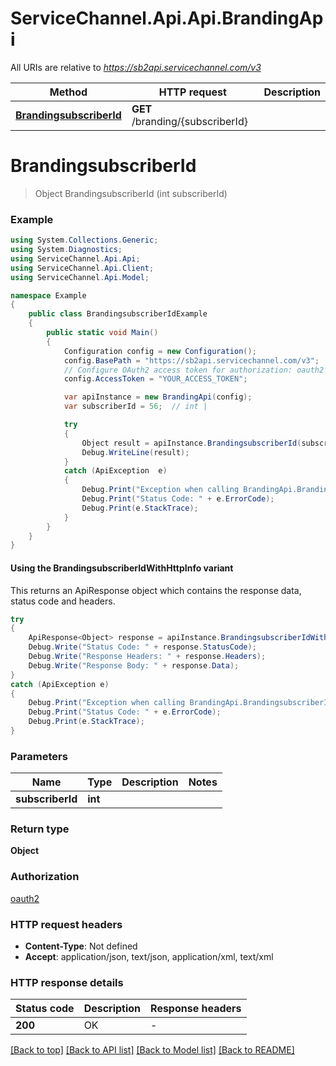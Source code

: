 # ServiceChannel.Api.Api.BrandingApi

All URIs are relative to *https://sb2api.servicechannel.com/v3*

| Method | HTTP request | Description |
|--------|--------------|-------------|
| [**BrandingsubscriberId**](BrandingApi.md#brandingsubscriberid) | **GET** /branding/{subscriberId} |  |

<a id="brandingsubscriberid"></a>
# **BrandingsubscriberId**
> Object BrandingsubscriberId (int subscriberId)



### Example
```csharp
using System.Collections.Generic;
using System.Diagnostics;
using ServiceChannel.Api.Api;
using ServiceChannel.Api.Client;
using ServiceChannel.Api.Model;

namespace Example
{
    public class BrandingsubscriberIdExample
    {
        public static void Main()
        {
            Configuration config = new Configuration();
            config.BasePath = "https://sb2api.servicechannel.com/v3";
            // Configure OAuth2 access token for authorization: oauth2
            config.AccessToken = "YOUR_ACCESS_TOKEN";

            var apiInstance = new BrandingApi(config);
            var subscriberId = 56;  // int | 

            try
            {
                Object result = apiInstance.BrandingsubscriberId(subscriberId);
                Debug.WriteLine(result);
            }
            catch (ApiException  e)
            {
                Debug.Print("Exception when calling BrandingApi.BrandingsubscriberId: " + e.Message);
                Debug.Print("Status Code: " + e.ErrorCode);
                Debug.Print(e.StackTrace);
            }
        }
    }
}
```

#### Using the BrandingsubscriberIdWithHttpInfo variant
This returns an ApiResponse object which contains the response data, status code and headers.

```csharp
try
{
    ApiResponse<Object> response = apiInstance.BrandingsubscriberIdWithHttpInfo(subscriberId);
    Debug.Write("Status Code: " + response.StatusCode);
    Debug.Write("Response Headers: " + response.Headers);
    Debug.Write("Response Body: " + response.Data);
}
catch (ApiException e)
{
    Debug.Print("Exception when calling BrandingApi.BrandingsubscriberIdWithHttpInfo: " + e.Message);
    Debug.Print("Status Code: " + e.ErrorCode);
    Debug.Print(e.StackTrace);
}
```

### Parameters

| Name | Type | Description | Notes |
|------|------|-------------|-------|
| **subscriberId** | **int** |  |  |

### Return type

**Object**

### Authorization

[oauth2](../README.md#oauth2)

### HTTP request headers

 - **Content-Type**: Not defined
 - **Accept**: application/json, text/json, application/xml, text/xml


### HTTP response details
| Status code | Description | Response headers |
|-------------|-------------|------------------|
| **200** | OK |  -  |

[[Back to top]](#) [[Back to API list]](../README.md#documentation-for-api-endpoints) [[Back to Model list]](../README.md#documentation-for-models) [[Back to README]](../README.md)

